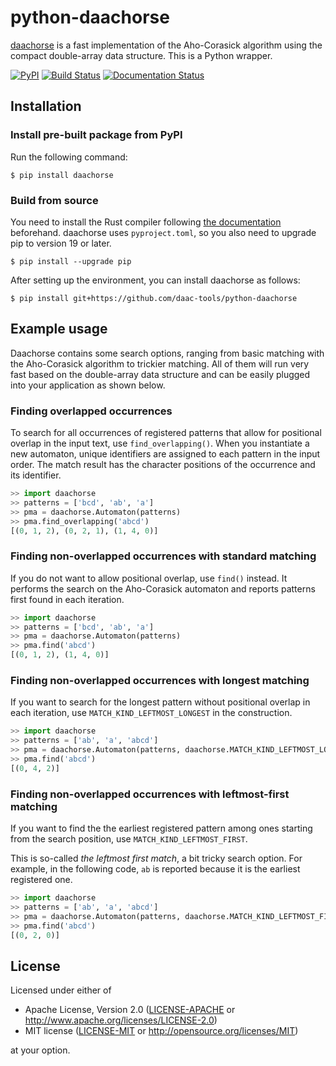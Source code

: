 # python-daachorse

[daachorse](https://github.com/daac-tools/daachorse) is a fast implementation of the Aho-Corasick algorithm using the compact double-array data structure.
This is a Python wrapper.

[![PyPI](https://img.shields.io/pypi/v/daachorse)](https://pypi.org/project/daachorse/)
[![Build Status](https://github.com/vbkaisetsu/python-daachorse/actions/workflows/CI.yml/badge.svg)](https://github.com/vbkaisetsu/python-daachorse/actions)
[![Documentation Status](https://readthedocs.org/projects/python-daachorse/badge/?version=latest)](https://python-daachorse.readthedocs.io/en/latest/?badge=latest)

## Installation

### Install pre-built package from PyPI

Run the following command:

```
$ pip install daachorse
```

### Build from source

You need to install the Rust compiler following [the documentation](https://www.rust-lang.org/tools/install) beforehand.
daachorse uses `pyproject.toml`, so you also need to upgrade pip to version 19 or later.

```
$ pip install --upgrade pip
```

After setting up the environment, you can install daachorse as follows:

```
$ pip install git+https://github.com/daac-tools/python-daachorse
```

## Example usage

Daachorse contains some search options,
ranging from basic matching with the Aho-Corasick algorithm to trickier matching.
All of them will run very fast based on the double-array data structure and
can be easily plugged into your application as shown below.

### Finding overlapped occurrences

To search for all occurrences of registered patterns
that allow for positional overlap in the input text,
use `find_overlapping()`. When you instantiate a new automaton,
unique identifiers are assigned to each pattern in the input order.
The match result has the character positions of the occurrence and its identifier.

```python
>> import daachorse
>> patterns = ['bcd', 'ab', 'a']
>> pma = daachorse.Automaton(patterns)
>> pma.find_overlapping('abcd')
[(0, 1, 2), (0, 2, 1), (1, 4, 0)]
```

### Finding non-overlapped occurrences with standard matching

If you do not want to allow positional overlap, use `find()` instead.
It performs the search on the Aho-Corasick automaton
and reports patterns first found in each iteration.

```python
>> import daachorse
>> patterns = ['bcd', 'ab', 'a']
>> pma = daachorse.Automaton(patterns)
>> pma.find('abcd')
[(0, 1, 2), (1, 4, 0)]
```

### Finding non-overlapped occurrences with longest matching

If you want to search for the longest pattern without positional overlap in each iteration,
use `MATCH_KIND_LEFTMOST_LONGEST` in the construction.

```python
>> import daachorse
>> patterns = ['ab', 'a', 'abcd']
>> pma = daachorse.Automaton(patterns, daachorse.MATCH_KIND_LEFTMOST_LONGEST)
>> pma.find('abcd')
[(0, 4, 2)]
```

### Finding non-overlapped occurrences with leftmost-first matching

If you want to find the the earliest registered pattern
among ones starting from the search position,
use `MATCH_KIND_LEFTMOST_FIRST`.

This is so-called *the leftmost first match*, a bit tricky search option.
For example, in the following code,
`ab` is reported because it is the earliest registered one.

```python
>> import daachorse
>> patterns = ['ab', 'a', 'abcd']
>> pma = daachorse.Automaton(patterns, daachorse.MATCH_KIND_LEFTMOST_FIRST)
>> pma.find('abcd')
[(0, 2, 0)]
```

## License

Licensed under either of

 * Apache License, Version 2.0
   ([LICENSE-APACHE](LICENSE-APACHE) or http://www.apache.org/licenses/LICENSE-2.0)
 * MIT license
   ([LICENSE-MIT](LICENSE-MIT) or http://opensource.org/licenses/MIT)

at your option.
